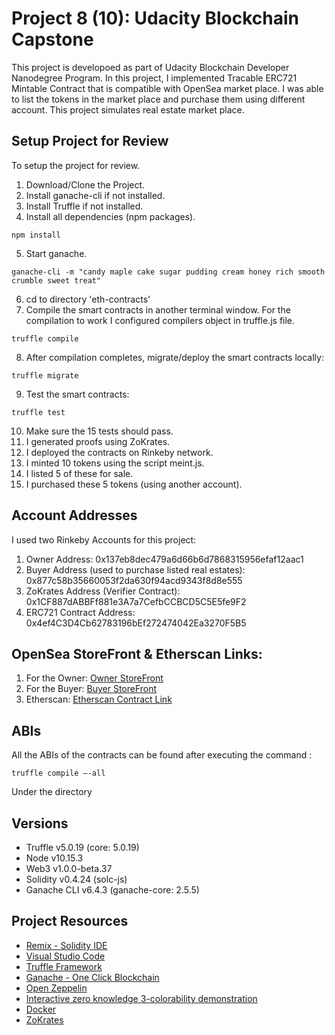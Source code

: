 # Project 8 (10): Udacity Blockchain Capstone

This project is developoed as part of Udacity Blockchain Developer Nanodegree Program. In this project, I implemented Tracable ERC721 Mintable Contract that is compatible with OpenSea market place. I was able to list the tokens in the market place and purchase them using different account. This project simulates real estate market place.

## Setup Project for Review

To setup the project for review.
1. Download/Clone the Project.
2. Install ganache-cli if not installed.
3. Install Truffle if not installed.
4. Install all dependencies (npm packages).
```
npm install
```
5. Start ganache.
```
ganache-cli -m "candy maple cake sugar pudding cream honey rich smooth crumble sweet treat"
```
6. cd to directory 'eth-contracts'
7. Compile the smart contracts in another terminal window. For the compilation to work I configured compilers object in truffle.js file.

```
truffle compile
```

8. After compilation completes, migrate/deploy the smart contracts locally:

```
truffle migrate
```

9. Test the smart contracts:

```
truffle test
```

10. Make sure the 15 tests should pass.
11. I generated proofs using ZoKrates.
12. I deployed the contracts on Rinkeby network.
13. I minted 10 tokens using the script meint.js.
14. I listed 5 of these for sale.
15. I purchased these 5 tokens (using another account).

## Account Addresses
I used two Rinkeby Accounts for this project:
1. Owner Address: 0x137eb8dec479a6d66b6d7868315956efaf12aac1
2. Buyer Address (used to purchase listed real estates): 0x877c58b35660053f2da630f94acd9343f8d8e555
3. ZoKrates Address (Verifier Contract): 0x1CF887dABBFf881e3A7a7CefbCCBCD5C5E5fe9F2
4. ERC721 Contract Address: 0x4ef4C3D4Cb62783196bEf272474042Ea3270F5B5

## OpenSea StoreFront & Etherscan Links:
1. For the Owner: [Owner StoreFront](https://rinkeby.opensea.io/accounts/0x137eb8dec479a6d66b6d7868315956efaf12aac1)
2. For the Buyer: [Buyer StoreFront](https://rinkeby.opensea.io/accounts/0x877c58b35660053f2da630f94acd9343f8d8e555) 
3. Etherscan: [Etherscan Contract Link](https://rinkeby.etherscan.io/address/0x4ef4C3D4Cb62783196bEf272474042Ea3270F5B5)

## ABIs
All the ABIs of the contracts can be found after executing the command : 
```
truffle compile —-all
```
Under the directory

## Versions

* Truffle v5.0.19 (core: 5.0.19)
* Node v10.15.3
* Web3 v1.0.0-beta.37
* Solidity v0.4.24 (solc-js)
* Ganache CLI v6.4.3 (ganache-core: 2.5.5)


## Project Resources

* [Remix - Solidity IDE](https://remix.ethereum.org/)
* [Visual Studio Code](https://code.visualstudio.com/)
* [Truffle Framework](https://truffleframework.com/)
* [Ganache - One Click Blockchain](https://truffleframework.com/ganache)
* [Open Zeppelin ](https://openzeppelin.org/)
* [Interactive zero knowledge 3-colorability demonstration](http://web.mit.edu/~ezyang/Public/graph/svg.html)
* [Docker](https://docs.docker.com/install/)
* [ZoKrates](https://github.com/Zokrates/ZoKrates)
